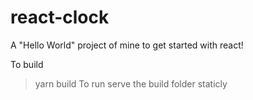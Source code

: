 # react-clock
A "Hello World" project of mine to get started with react!

To build
> yarn build
To run serve the build folder staticly